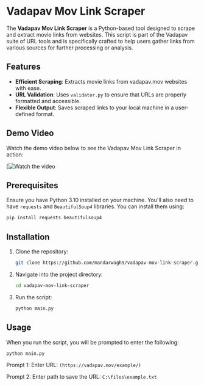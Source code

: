 
# Vadapav Mov Link Scraper

The **Vadapav Mov Link Scraper** is a Python-based tool designed to scrape and extract movie links from websites. This script is part of the Vadapav suite of URL tools and is specifically crafted to help users gather links from various sources for further processing or analysis.

## Features

- **Efficient Scraping**: Extracts movie links from vadapav.mov websites with ease.
- **URL Validation**: Uses `validator.py` to ensure that URLs are properly formatted and accessible.
- **Flexible Output**: Saves scraped links to your local machine in a user-defined format.

## Demo Video

Watch the demo video below to see the Vadapav Mov Link Scraper in action:

[![Watch the video](https://www.youtube.com/watch?v=yZmYY85ABJc)

## Prerequisites

Ensure you have Python 3.10 installed on your machine. You'll also need to have `requests` and `BeautifulSoup4` libraries. You can install them using:

```bash
pip install requests beautifulsoup4
```

## Installation

1. Clone the repository:

   ```bash
   git clone https://github.com/mandarwagh9/vadapav-mov-link-scraper.git
   ```

2. Navigate into the project directory:

   ```bash
   cd vadapav-mov-link-scraper
   ```

3. Run the script:

   ```bash
   python main.py
   ```

## Usage

When you run the script, you will be prompted to enter the following:

```bash
python main.py
```

Prompt 1: Enter URL: `(https://vadapav.mov/example/)`

Prompt 2: Enter path to save the URL: `C:\files\example.txt`
```

